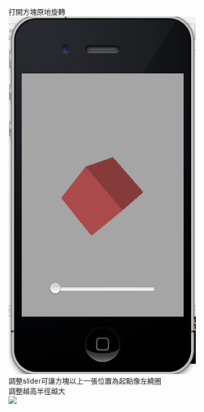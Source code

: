 打開方塊原地旋轉
<br><img src="pic8.png">
<br>調整slider可讓方塊以上一張位置為起點像左繞圈
<br>調整越高半徑越大
<br><img src="pic9.png">
